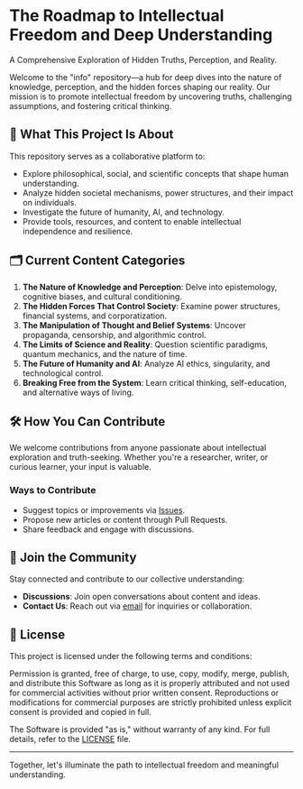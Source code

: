 # The Roadmap to Intellectual Freedom and Deep Understanding

A Comprehensive Exploration of Hidden Truths, Perception, and Reality.

Welcome to the "info" repository—a hub for deep dives into the nature of knowledge, perception, and the hidden forces shaping our reality. Our mission is to promote intellectual freedom by uncovering truths, challenging assumptions, and fostering critical thinking.

## 🌟 What This Project Is About

This repository serves as a collaborative platform to:
- Explore philosophical, social, and scientific concepts that shape human understanding.
- Analyze hidden societal mechanisms, power structures, and their impact on individuals.
- Investigate the future of humanity, AI, and technology.
- Provide tools, resources, and content to enable intellectual independence and resilience.

## 🗂️ Current Content Categories
1. **The Nature of Knowledge and Perception**: Delve into epistemology, cognitive biases, and cultural conditioning.
2. **The Hidden Forces That Control Society**: Examine power structures, financial systems, and corporatization.
3. **The Manipulation of Thought and Belief Systems**: Uncover propaganda, censorship, and algorithmic control.
4. **The Limits of Science and Reality**: Question scientific paradigms, quantum mechanics, and the nature of time.
5. **The Future of Humanity and AI**: Analyze AI ethics, singularity, and technological control.
6. **Breaking Free from the System**: Learn critical thinking, self-education, and alternative ways of living.

## 🛠️ How You Can Contribute
We welcome contributions from anyone passionate about intellectual exploration and truth-seeking. Whether you're a researcher, writer, or curious learner, your input is valuable.

### Ways to Contribute
- Suggest topics or improvements via [Issues](https://github.com/gameperson/info/issues).
- Propose new articles or content through Pull Requests.
- Share feedback and engage with discussions.

## 👥 Join the Community
Stay connected and contribute to our collective understanding:
- **Discussions**: Join open conversations about content and ideas.
- **Contact Us**: Reach out via [email](mailto:gamesomeotherday@gmail.com) for inquiries or collaboration.

## 📜 License
This project is licensed under the following terms and conditions:

Permission is granted, free of charge, to use, copy, modify, merge, publish, and distribute this Software as long as it is properly attributed and not used for commercial activities without prior written consent. Reproductions or modifications for commercial purposes are strictly prohibited unless explicit consent is provided and copied in full.

The Software is provided "as is," without warranty of any kind. For full details, refer to the [LICENSE](./LICENSE) file.

---

Together, let's illuminate the path to intellectual freedom and meaningful understanding.
